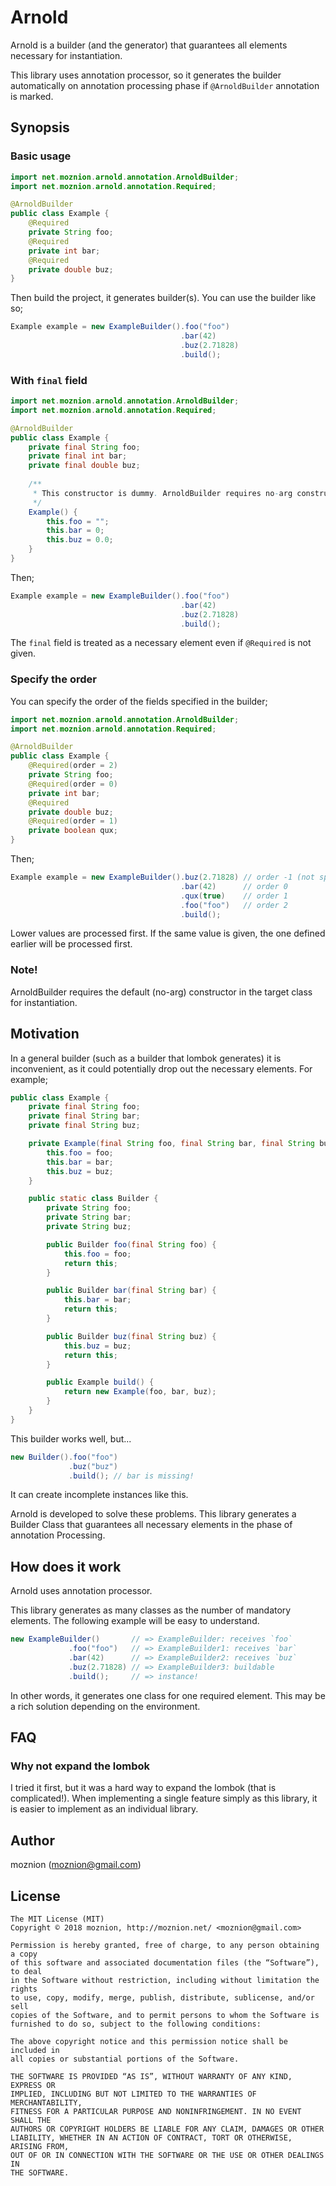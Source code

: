 # Arnold

Arnold is a builder (and the generator) that guarantees all elements necessary for instantiation.

This library uses annotation processor, so it generates the builder automatically on annotation
processing phase if `@ArnoldBuilder` annotation is marked.

## Synopsis

### Basic usage

```java
import net.moznion.arnold.annotation.ArnoldBuilder;
import net.moznion.arnold.annotation.Required;

@ArnoldBuilder
public class Example {
    @Required
    private String foo;
    @Required
    private int bar;
    @Required
    private double buz;
}
```

Then build the project, it generates builder(s). You can use the builder like so;

```java
Example example = new ExampleBuilder().foo("foo")
                                      .bar(42)
                                      .buz(2.71828)
                                      .build();
```

### With `final` field

```java
import net.moznion.arnold.annotation.ArnoldBuilder;
import net.moznion.arnold.annotation.Required;

@ArnoldBuilder
public class Example {
    private final String foo;
    private final int bar;
    private final double buz;
    
    /**
     * This constructor is dummy. ArnoldBuilder requires no-arg constructor for instantiate.
     */
    Example() {
        this.foo = "";
        this.bar = 0;
        this.buz = 0.0;
    }
}
```

Then;

```java
Example example = new ExampleBuilder().foo("foo")
                                      .bar(42)
                                      .buz(2.71828)
                                      .build();
```

The `final` field is treated as a necessary element even if `@Required` is not given.

### Specify the order

You can specify the order of the fields specified in the builder;

```java
import net.moznion.arnold.annotation.ArnoldBuilder;
import net.moznion.arnold.annotation.Required;

@ArnoldBuilder
public class Example {
    @Required(order = 2)
    private String foo;
    @Required(order = 0)
    private int bar;
    @Required
    private double buz;
    @Required(order = 1)
    private boolean qux;
}
```

Then;

```java
Example example = new ExampleBuilder().buz(2.71828) // order -1 (not specified)
                                      .bar(42)      // order 0
                                      .qux(true)    // order 1
                                      .foo("foo")   // order 2
                                      .build();
```

Lower values are processed first. If the same value is given, the one defined earlier will be
processed first.

### Note!

ArnoldBuilder requires the default (no-arg) constructor in the target class for instantiation.

## Motivation

In a general builder (such as a builder that lombok generates) it is inconvenient, as it could potentially drop out the necessary elements.
For example;

```java
public class Example {
    private final String foo;
    private final String bar;
    private final String buz;

    private Example(final String foo, final String bar, final String buz) {
        this.foo = foo;
        this.bar = bar;
        this.buz = buz;
    }

    public static class Builder {
        private String foo;
        private String bar;
        private String buz;

        public Builder foo(final String foo) {
            this.foo = foo;
            return this;
        }

        public Builder bar(final String bar) {
            this.bar = bar;
            return this;
        }

        public Builder buz(final String buz) {
            this.buz = buz;
            return this;
        }

        public Example build() {
            return new Example(foo, bar, buz);
        }
    }
}
```

This builder works well, but...

```java
new Builder().foo("foo")
             .buz("buz")
             .build(); // bar is missing!
```

It can create incomplete instances like this.

Arnold is developed to solve these problems. This library generates a Builder Class that guarantees
all necessary elements in the phase of annotation Processing.

## How does it work

Arnold uses annotation processor.

This library generates as many classes as the number of mandatory elements. The following example 
will be easy to understand.

```java
new ExampleBuilder()       // => ExampleBuilder: receives `foo`
             .foo("foo")   // => ExampleBuilder1: receives `bar`
             .bar(42)      // => ExampleBuilder2: receives `buz`
             .buz(2.71828) // => ExampleBuilder3: buildable
             .build();     // => instance!
```

In other words, it generates one class for one required element.
This may be a rich solution depending on the environment.

## FAQ

### Why not expand the lombok

I tried it first, but it was a hard way to expand the lombok (that is complicated!).
When implementing a single feature simply as this library, it is easier to implement as an
individual library.

## Author

moznion (<moznion@gmail.com>)

## License

```
The MIT License (MIT)
Copyright © 2018 moznion, http://moznion.net/ <moznion@gmail.com>

Permission is hereby granted, free of charge, to any person obtaining a copy
of this software and associated documentation files (the “Software”), to deal
in the Software without restriction, including without limitation the rights
to use, copy, modify, merge, publish, distribute, sublicense, and/or sell
copies of the Software, and to permit persons to whom the Software is
furnished to do so, subject to the following conditions:

The above copyright notice and this permission notice shall be included in
all copies or substantial portions of the Software.

THE SOFTWARE IS PROVIDED “AS IS”, WITHOUT WARRANTY OF ANY KIND, EXPRESS OR
IMPLIED, INCLUDING BUT NOT LIMITED TO THE WARRANTIES OF MERCHANTABILITY,
FITNESS FOR A PARTICULAR PURPOSE AND NONINFRINGEMENT. IN NO EVENT SHALL THE
AUTHORS OR COPYRIGHT HOLDERS BE LIABLE FOR ANY CLAIM, DAMAGES OR OTHER
LIABILITY, WHETHER IN AN ACTION OF CONTRACT, TORT OR OTHERWISE, ARISING FROM,
OUT OF OR IN CONNECTION WITH THE SOFTWARE OR THE USE OR OTHER DEALINGS IN
THE SOFTWARE.
```